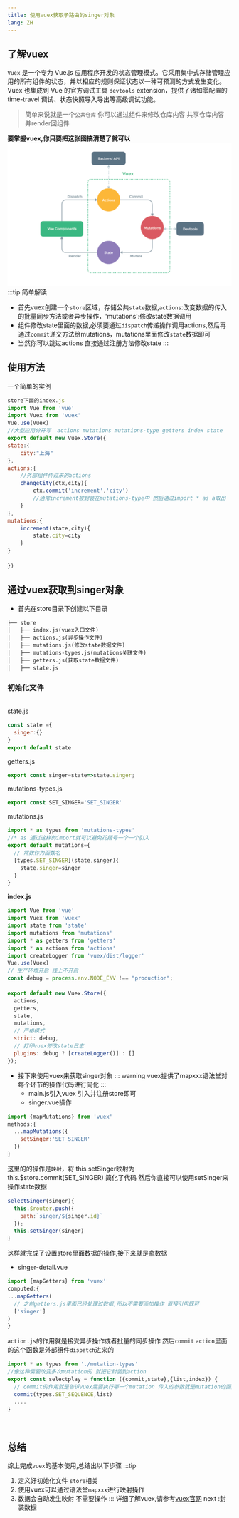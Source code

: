 ```yaml
---
title: 使用vuex获取子路由的singer对象
lang: ZH
---
```

## 了解vuex
`Vuex` 是一个专为 Vue.js 应用程序开发的状态管理模式。它采用集中式存储管理应用的所有组件的状态，并以相应的规则保证状态以一种可预测的方式发生变化。Vuex 也集成到 Vue 的官方调试工具 `devtools` extension，提供了诸如零配置的 time-travel 调试、状态快照导入导出等高级调试功能。

> 简单来说就是一个`公共仓库` 你可以通过组件来修改仓库内容 共享仓库内容 并render回组件

**要掌握vuex,你只要把这张图搞清楚了就可以**
![](./images/2019-12-22-15-33-59.png)
:::tip 简单解读

* 首先vuex创建一个`store`区域，存储公共`state`数据,`actions`:改变数据的传入的批量同步方法或者异步操作，'mutations':修改state数据调用
* 组件修改state里面的数据,必须要通过`dispatch`传递操作调用actions,然后再通过`commit`递交方法给mutations，mutations里面修改`state`数据即可
* 当然你可以跳过actions 直接通过注册方法修改state
:::
## 使用方法
一个简单的实例
```js
store下面的index.js
import Vue from 'vue'
import Vuex from 'vuex'
Vue.use(Vuex)
//大型应用分开写  actions mutations mutations-type getters index state
export default new Vuex.Store({
state:{
    city:"上海"
},
actions:{
    //外部组件传过来的actions
    changeCity(ctx,city){
        ctx.commit('increment','city')
        //通常increment被封装在mutations-type中 然后通过import * as a取出
    }
},
mutations:{
    increment(state,city){
        state.city=city
    }
}

})

```
## 通过vuex获取到singer对象
* 首先在store目录下创建以下目录
```md
├── store
│   ├── index.js(vuex入口文件)
│   ├── actions.js(异步操作文件)
│   ├── mutations.js(修改state数据文件)
│   ├── mutations-types.js(mutations关联文件)
│   ├── getters.js(获取state数据文件)
│   ├── state.js
```
<h3>初始化文件</h3>
<br>
state.js

```js
const state ={
  singer:{}
}
export default state
```
getters.js

```js
export const singer=state=>state.singer;

```
mutations-types.js

```js
export const SET_SINGER='SET_SINGER'
```
mutations.js

```js
import * as types from 'mutations-types'
//* as 通过这样的import就可以避免花括号一个一个引入
export default mutations={
  // 常数作为函数名
  [types.SET_SINGER](state,singer){
    state.singer=singer
  }
}
```
**index.js**
```js
import Vue from 'vue'
import Vuex from 'vuex'
import state from 'state'
import mutations from 'mutations'
import * as getters from 'getters'
import * as actions from 'actions'
import createLogger from 'vuex/dist/logger'
Vue.use(Vuex)
// 生产环境开启 线上不开启
const debug = process.env.NODE_ENV !== "production";

export default new Vuex.Store({
  actions,
  getters,
  state,
  mutations,
  // 严格模式
  strict: debug,
  // 打印vuex修改state日志
  plugins: debug ? [createLogger()] : []
});

```
* 接下来使用vuex来获取singer对象
::: warning
vuex提供了mapxxx语法堂对每个环节的操作代码进行简化 
:::
  * main.js引入vuex 引入并注册store即可
  * singer.vue操作
```js
import {mapMutations} from 'vuex'
methods:{
  ...mapMutations({
    setSinger:'SET_SINGER'
  })
}

```
这里的的操作是`映射`，将 this.setSinger映射为 this.$store.commit(SET_SINGER) 简化了代码
然后你直接可以使用setSinger来操作state数据
```js
selectSinger(singer){
  this.$router.push({
    path:`singer/${singer.id}`
  });
  this.setSinger(singer)
}
```
这样就完成了设置store里面数据的操作,接下来就是拿数据
  * singer-detail.vue

```js
import {mapGetters} from 'vuex'
computed:{
...mapGetters(
  // 之前getters.js里面已经处理过数据,所以不需要添加操作 直接引用既可
  ['singer']
)
}

```

`action.js`的作用就是接受异步操作或者批量的同步操作 然后`commit`  `action`里面的这个函数是外部组件`dispatch`进来的
```js
import * as types from './mutation-types'
//像这种需要改变多次mutation的 就把它封装到action
export const selectplay = function ({commit,state},{list,index}) {
  // commit的作用就是告诉vuex需要执行哪一个mutation 传入的参数就是mutation的函数名 还有就是playload
  commit(types.SET_SEQUENCE,list)
  ....
}

```
<br>

## 总结
综上完成`vuex`的基本使用,总结出以下步骤
:::tip
1. 定义好初始化文件 `store`相关
2. 使用vuex可以通过语法堂`mapxxx`进行映射操作
3. 数据会自动发生映射 不需要操作
:::
详细了解vuex,请参考[vuex官网](https://vuex.vuejs.org/zh/)
next :封装数据
